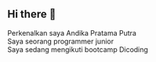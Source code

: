 ## Hi there 👋
Perkenalkan saya Andika Pratama Putra <br>
Saya seorang programmer junior <br>
Saya sedang mengikuti bootcamp Dicoding
<!--
**andikaprtm/andikaprtm** is a ✨ _special_ ✨ repository because its `README.md` (this file) appears on your GitHub profile.

Here are some ideas to get you started:

- 🔭 I’m currently working on ...
- 🌱 I’m currently learning ...
- 👯 I’m looking to collaborate on ...
- 🤔 I’m looking for help with ...
- 💬 Ask me about ...
- 📫 How to reach me: ...
- 😄 Pronouns: ...
- ⚡ Fun fact: ...
-->
